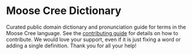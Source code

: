
# Moose Cree Dictionary

Curated public domain dictionary and pronunciation guide for terms in the Moose Cree language. See the [contributing guide](https://github.com/drumworkteam/term/blob/make/.github/contributing.md) for details on how to contribute. We would love your support, even if it is just fixing a word or adding a single definition. Thank you for all your help!